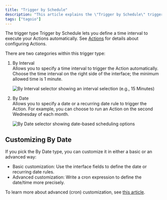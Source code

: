 ```yaml
---
title: "Trigger by Schedule"
description: "This article explains the \"Trigger by Schedule\" trigger type in TagoIO, describing its two categories (By Interval and By Date) and how to customize date-based schedules using basic or advanced (cron) methods."
tags: ["tagoio"]
---
```


The trigger type Trigger by Schedule lets you define a time interval to execute your Actions automatically. See [Actions](../actions/actions) for details about configuring Actions.

There are two categories within this trigger type:

1. By Interval  
   Allows you to specify a time interval to trigger the Action automatically. Choose the time interval on the right side of the interface; the minimum allowed time is 1 minute.

   ![By Interval selector showing an interval selection (e.g., 15 Minutes)](/docs_imagem/tagoio/trigger-by-schedule-2.png)

2. By Date  
   Allows you to specify a date or a recurring date rule to trigger the Action. For example, you can choose to run an Action on the second Wednesday of each month.

   ![By Date selector showing date-based scheduling options](/docs_imagem/tagoio/trigger-by-schedule-2.png)

## Customizing By Date

If you pick the By Date type, you can customize it in either a basic or an advanced way:

- Basic customization: Use the interface fields to define the date or recurring date rules.
- Advanced customization: Write a cron expression to define the date/time more precisely.

To learn more about advanced (cron) customization, see [this article](actions/action-cron).